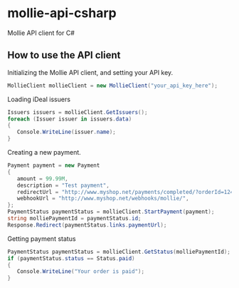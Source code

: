 mollie-api-csharp
=================

Mollie API client for C#

## How to use the API client ##

Initializing the Mollie API client, and setting your API key.

```c#
MollieClient mollieClient = new MollieClient("your_api_key_here");
```

Loading iDeal issuers

```c#
Issuers issuers = mollieClient.GetIssuers();
foreach (Issuer issuer in issuers.data)
{
   Console.WriteLine(issuer.name);
}
```

Creating a new payment.

```c#
Payment payment = new Payment 
{ 
   amount = 99.99M, 
   description = "Test payment", 
   redirectUrl = "http://www.myshop.net/payments/completed/?orderId=1245",
   webhookUrl = "http://www.myshop.net/webhooks/mollie/",
};
PaymentStatus paymentStatus = mollieClient.StartPayment(payment);
string molliePaymentId = paymentStatus.id;
Response.Redirect(paymentStatus.links.paymentUrl);
```

Getting payment status

```c#
PaymentStatus paymentStatus = mollieClient.GetStatus(molliePaymentId);
if (paymentStatus.status == Status.paid)
{
   Console.WriteLine("Your order is paid");
}
```

